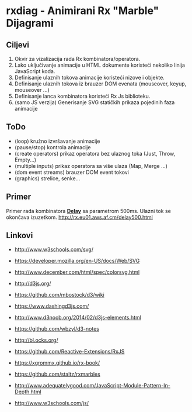 # rxdiag - Animirani Rx "Marble" Dijagrami


## Ciljevi
 1. Okvir za vizalizacija rada Rx kombinatora/operatora. 
 2. Lako uključivanje animacije u HTML dokumente koristeći nekoliko linija JavaScript koda.
 3. Definisanje ulaznih tokova animacije koristeći nizove i objekte.
 4. Definisanje ulaznih tokova iz brauzer DOM evenata (mouseover, keyup, mouseover ...)
 5. Definisanje lanca kombinatora koristeći Rx Js biblioteku.
 6. (samo JS verzija) Generisanje SVG statičkih prikaza pojedinih faza animacije 

## ToDo
 - (loop) kružno izvršavanje animacije
 - (pause/stop) kontrola animacije
 - (create operators) prikaz operatora bez ulaznog toka (Just, Throw, Empty...)
 - (multiple inputs) prikaz operatora sa više ulaza (Map, Merge ...)
 - (dom event streams) brauzer DOM event tokovi 
 - (graphics) strelice, senke...

## Primer

Primer rada kombinatora [**Delay**](http://reactivex.io/documentation/operators/delay.html) sa parametrom 500ms. Ulazni tok se okončava izuzetkom. http://rx.eu01.aws.af.cm/delay500.html 

## Linkovi
 - http://www.w3schools.com/svg/
 - https://developer.mozilla.org/en-US/docs/Web/SVG
 - http://www.december.com/html/spec/colorsvg.html

 - http://d3js.org/
 - https://github.com/mbostock/d3/wiki
 - https://www.dashingd3js.com/
 - http://www.d3noob.org/2014/02/d3js-elements.html
 - https://github.com/wbzyl/d3-notes
 - http://bl.ocks.org/

 - https://github.com/Reactive-Extensions/RxJS
 - https://xgrommx.github.io/rx-book/
 - https://github.com/staltz/rxmarbles
 
 - http://www.adequatelygood.com/JavaScript-Module-Pattern-In-Depth.html
 - http://www.w3schools.com/js/
 
